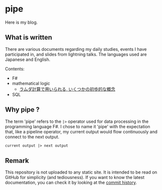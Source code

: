 # pipe

Here is my blog.

## What is written

There are various documents regarding my daily studies, events I have participated in, and slides from lightning talks. The languages used are Japanese and English.

Contents:

- F#
- mathematical logic
  - [ラムダ計算で用いられる, いくつかの初歩的な概念](./02_mathematical_logic/%E3%83%A9%E3%83%A0%E3%83%80%E8%A8%88%E7%AE%97%E3%81%A7%E7%94%A8%E3%81%84%E3%82%89%E3%82%8C%E3%82%8B%2C%20%E3%81%84%E3%81%8F%E3%81%A4%E3%81%8B%E3%81%AE%E5%88%9D%E6%AD%A9%E7%9A%84%E3%81%AA%E6%A6%82%E5%BF%B5.md)
- SQL

## Why pipe ?

The term 'pipe' refers to the `|>` operator used for data processing in the programming language F#. I chose to name it 'pipe' with the expectation that, like a pipeline operator, my current output would flow continuously and connect to the next output.

```fs
current output |> next output
```

## Remark

This repository is not uploaded to any static site. It is intended to be read on GitHub for simplicity (and tediousness). If you want to know the latest documentation, you can check it by looking at the [commit history](https://github.com/shirakurak/pipe/commits/main).
